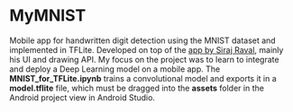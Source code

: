 # MyMNIST
Mobile app for handwritten digit detection using the MNIST dataset and implemented in TFLite.  Developed on top of the [app by Siraj Raval](https://github.com/llSourcell/A_Guide_to_Running_Tensorflow_Models_on_Android), mainly his UI and drawing API. My focus on the project was to learn to integrate and deploy a Deep Learning model on a mobile app.  The **MNIST_for_TFLite.ipynb** trains a convolutional model and exports it in a **model.tflite** file, which must be dragged into the **assets** folder in the Android project view in Android Studio.
